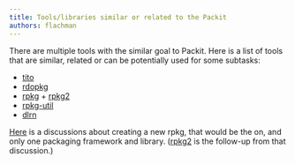 ```yaml
---
title: Tools/libraries similar or related to the Packit
authors: flachman
---
```


There are multiple tools with the similar goal to Packit. Here is a list of tools that are similar, related or can be potentially used for some subtasks:

- [tito](automation-tools/tito)
- [rdopkg](automation-tools/rdopkg)
- [rpkg](automation-tools/rpkg) + [rpkg2](automation-tools/rpkg#RPKG2)
- [rpkg-util](automation-tools/rpkg-util)
- [dlrn](automation-tools/dlrn)

[Here](https://pagure.io/rpkg/issue/49) is a discussions about creating a new rpkg, that would be the on, and only one packaging framework and library. ([rpkg2](automation-tools/rpkg#RPKG2) is the follow-up from that discussion.)
